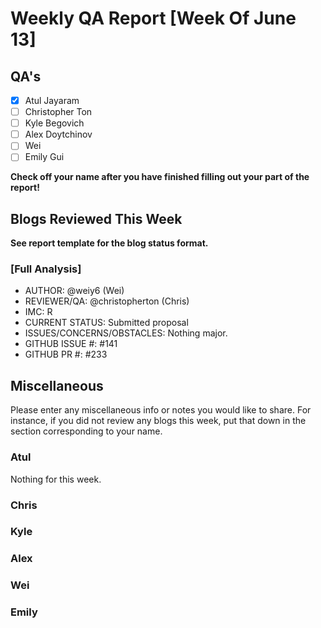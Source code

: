 # Weekly QA Report [Week Of June 13]

## QA's

- [x] Atul Jayaram
- [ ] Christopher Ton
- [ ] Kyle Begovich
- [ ] Alex Doytchinov
- [ ] Wei
- [ ] Emily Gui

**Check off your name after you have finished filling out your part of the report!**

## Blogs Reviewed This Week 

**See report template for the blog status format.**

### [Full Analysis]

* AUTHOR: @weiy6 (Wei)
* REVIEWER/QA: @christopherton (Chris)
* IMC: R
* CURRENT STATUS: Submitted proposal
* ISSUES/CONCERNS/OBSTACLES: Nothing major.
* GITHUB ISSUE #: #141
* GITHUB PR #:  #233


## Miscellaneous 
Please enter any miscellaneous info or notes you would like to share. For instance, if you did not review any blogs this week, put that down in the section corresponding to your name.

### Atul

Nothing for this week.

### Chris

### Kyle

### Alex

### Wei

### Emily

